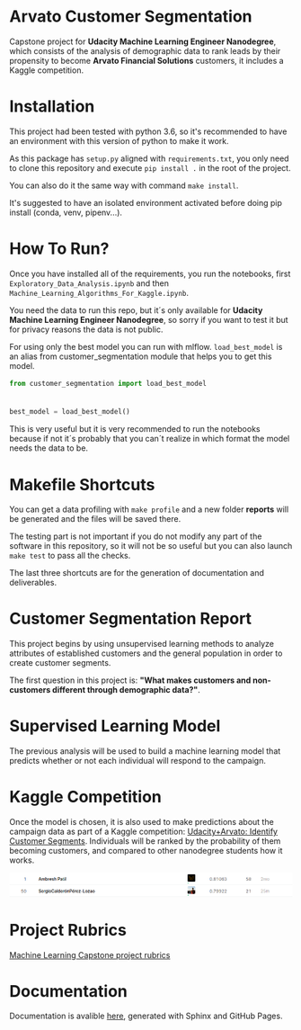# Arvato Customer Segmentation

Capstone project for **Udacity Machine Learning Engineer Nanodegree**, which consists of the analysis of demographic data to rank leads by their propensity to become **Arvato Financial Solutions** customers, it includes a Kaggle competition.

# Installation

This project had been tested with python 3.6, so it's recommended to have an environment with this version of python to make it work.

As this package has `setup.py` aligned with `requirements.txt`, you only need to clone this repository and execute `pip install .` in the root of the project.

You can also do it the same way with command `make install`.

It's suggested to have an isolated environment activated before doing pip install (conda, venv, pipenv...).

# How To Run?

Once you have installed all of the requirements, you run the notebooks, first `Exploratory_Data_Analysis.ipynb` and then `Machine_Learning_Algorithms_For_Kaggle.ipynb`.

You need the data to run this repo, but it´s only available for **Udacity Machine Learning Engineer Nanodegree**, so sorry if you want to test it but for privacy reasons the data is not public.

For using only the best model you can run with mlflow. `load_best_model` is an alias from customer_segmentation module that helps you to get this model.

```python
from customer_segmentation import load_best_model


best_model = load_best_model()
```

This is very useful but it is very recommended to run the notebooks because if not it´s probably that you can´t realize in which format the model needs the data to be. 

# Makefile Shortcuts

You can get a data profiling with `make profile` and a new folder **reports** will be generated and the files will be saved there.

The testing part is not important if you do not modify any part of the software in this repository, so it will not be so useful but you can also launch `make test` to pass all the checks.

The last three shortcuts are for the generation of documentation and deliverables.

# Customer Segmentation Report

This project begins by using unsupervised learning methods to analyze attributes of established customers and the general population in order to create customer segments.

The first question in this project is: **"What makes customers and non-customers different through demographic data?"**.

# Supervised Learning Model

The previous analysis will be used to build a machine learning model that predicts whether or not each individual will respond to the campaign.

# Kaggle Competition

Once the model is chosen, it is also used to make predictions about the campaign data as part of a Kaggle competition: [Udacity+Arvato: Identify Customer Segments](https://www.kaggle.com/c/udacity-arvato-identify-customers/leaderboard). Individuals will be ranked by the probability of them becoming customers, and compared to other nanodegree students how it works.

![Kaggle Classification](images/kaggle_classification.png)

# Project Rubrics

[Machine Learning Capstone project rubrics](https://review.udacity.com/#!/rubrics/2541/view)

# Documentation

Documentation is avalible [here](https://sergiocalde94.github.io/Arvato-Customer-Segmentation/), generated with Sphinx and GitHub Pages.
